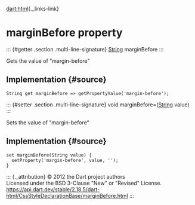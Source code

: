 [dart:html](../../dart-html/dart-html-library){._links-link}

marginBefore property
=====================

::: {#getter .section .multi-line-signature}
[String](../../dart-core/string-class) marginBefore
:::

Gets the value of \"margin-before\"

Implementation {#source}
--------------

``` {.language-dart data-language="dart"}
String get marginBefore => getPropertyValue('margin-before');
```

::: {#setter .section .multi-line-signature}
void marginBefore=([String](../../dart-core/string-class) value)
:::

Sets the value of \"margin-before\"

Implementation {#source}
--------------

``` {.language-dart data-language="dart"}
set marginBefore(String value) {
  setProperty('margin-before', value, '');
}
```

::: {._attribution}
© 2012 the Dart project authors\
Licensed under the BSD 3-Clause \"New\" or \"Revised\" License.\
<https://api.dart.dev/stable/2.18.5/dart-html/CssStyleDeclarationBase/marginBefore.html>
:::
